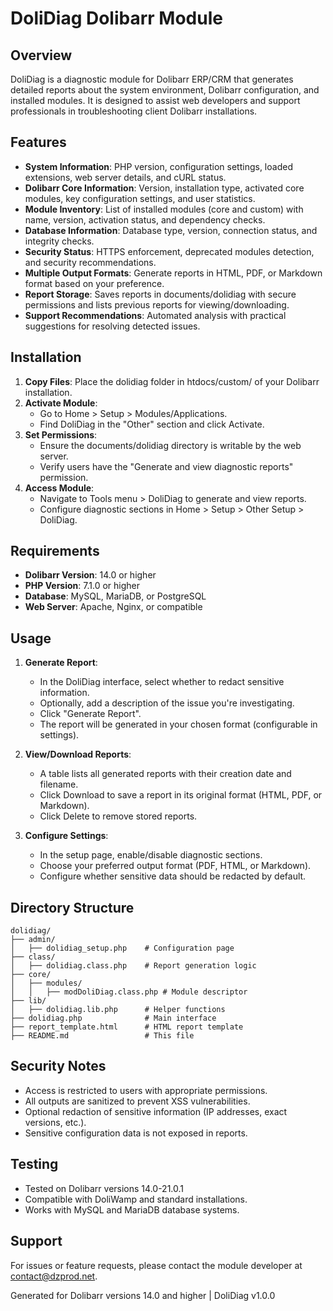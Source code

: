 # DoliDiag Dolibarr Module

## Overview
DoliDiag is a diagnostic module for Dolibarr ERP/CRM that generates detailed reports about the system environment, Dolibarr configuration, and installed modules. It is designed to assist web developers and support professionals in troubleshooting client Dolibarr installations.

## Features

- **System Information**: PHP version, configuration settings, loaded extensions, web server details, and cURL status.
- **Dolibarr Core Information**: Version, installation type, activated core modules, key configuration settings, and user statistics.
- **Module Inventory**: List of installed modules (core and custom) with name, version, activation status, and dependency checks.
- **Database Information**: Database type, version, connection status, and integrity checks.
- **Security Status**: HTTPS enforcement, deprecated modules detection, and security recommendations.
- **Multiple Output Formats**: Generate reports in HTML, PDF, or Markdown format based on your preference.
- **Report Storage**: Saves reports in documents/dolidiag with secure permissions and lists previous reports for viewing/downloading.
- **Support Recommendations**: Automated analysis with practical suggestions for resolving detected issues.

## Installation

1. **Copy Files**: Place the dolidiag folder in htdocs/custom/ of your Dolibarr installation.
2. **Activate Module**:
   - Go to Home > Setup > Modules/Applications.
   - Find DoliDiag in the "Other" section and click Activate.
3. **Set Permissions**:
   - Ensure the documents/dolidiag directory is writable by the web server.
   - Verify users have the "Generate and view diagnostic reports" permission.
4. **Access Module**:
   - Navigate to Tools menu > DoliDiag to generate and view reports.
   - Configure diagnostic sections in Home > Setup > Other Setup > DoliDiag.

## Requirements

- **Dolibarr Version**: 14.0 or higher
- **PHP Version**: 7.1.0 or higher
- **Database**: MySQL, MariaDB, or PostgreSQL
- **Web Server**: Apache, Nginx, or compatible

## Usage

1. **Generate Report**:
   - In the DoliDiag interface, select whether to redact sensitive information.
   - Optionally, add a description of the issue you're investigating.
   - Click "Generate Report".
   - The report will be generated in your chosen format (configurable in settings).

2. **View/Download Reports**:
   - A table lists all generated reports with their creation date and filename.
   - Click Download to save a report in its original format (HTML, PDF, or Markdown).
   - Click Delete to remove stored reports.

3. **Configure Settings**:
   - In the setup page, enable/disable diagnostic sections.
   - Choose your preferred output format (PDF, HTML, or Markdown).
   - Configure whether sensitive data should be redacted by default.

## Directory Structure
```
dolidiag/
├── admin/
│   ├── dolidiag_setup.php    # Configuration page
├── class/
│   ├── dolidiag.class.php    # Report generation logic
├── core/
│   ├── modules/
│   │   ├── modDoliDiag.class.php # Module descriptor
├── lib/
│   ├── dolidiag.lib.php      # Helper functions
├── dolidiag.php              # Main interface
├── report_template.html      # HTML report template
├── README.md                 # This file
```

## Security Notes

- Access is restricted to users with appropriate permissions.
- All outputs are sanitized to prevent XSS vulnerabilities.
- Optional redaction of sensitive information (IP addresses, exact versions, etc.).
- Sensitive configuration data is not exposed in reports.

## Testing

- Tested on Dolibarr versions 14.0-21.0.1
- Compatible with DoliWamp and standard installations.
- Works with MySQL and MariaDB database systems.

## Support
For issues or feature requests, please contact the module developer at contact@dzprod.net.

Generated for Dolibarr versions 14.0 and higher | DoliDiag v1.0.0
